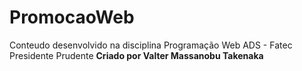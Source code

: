 # PromocaoWeb
 Conteudo desenvolvido na disciplina Programação Web ADS - Fatec Presidente Prudente
**Criado por Valter Massanobu Takenaka**